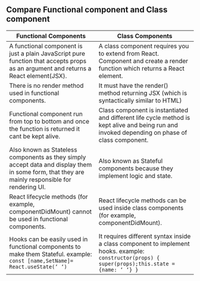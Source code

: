 ## Compare Functional component and Class component

|Functional Components|Class Components|
|---------------------|---------------|
|A functional component is just a plain JavaScript pure function that accepts props as an argument and returns a React element(JSX).	|A class component requires you to extend from React. Component and create a render function which returns a React element.|
|There is no render method used in functional components.|	It must have the render() method returning JSX (which is syntactically similar to HTML)|
|Functional component run from top to bottom and once the function is returned it cant be kept alive.	|Class component is instantiated and different life cycle method is kept alive and being run and invoked depending on phase of class component.|
|Also known as Stateless components as they simply accept data and display them in some form, that they are mainly responsible for rendering UI.	|Also known as Stateful components because they implement logic and state.|
|React lifecycle methods (for example, componentDidMount) cannot be used in functional components.	|React lifecycle methods can be used inside class components (for example, componentDidMount).|
|Hooks can be easily used in functional components to make them Stateful. example: `const [name,SetName]= React.useState(‘ ‘)` | It requires different syntax inside a class component to implement hooks. example: `constructor(props) { super(props);this.state = {name: ‘ ‘} }`|
